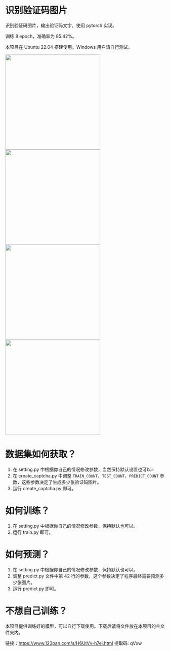 # 识别验证码图片

识别验证码图片，输出验证码文字。使用 pytorch 实现。

训练 8 epoch，准确率为 85.42%。

本项目在 Ubuntu 22.04 搭建使用。Windows 用户请自行测试。

<img src="https://github.com/xiaoaug/Captcha_Recognition_Pytorch/assets/39291338/d23ace40-6a32-4565-8679-6932572bd917" width="300">
<img src="https://github.com/xiaoaug/Captcha_Recognition_Pytorch/assets/39291338/345b6f5f-7a8f-42f1-a62f-447e02dd1616" width="300">
<img src="https://github.com/xiaoaug/Captcha_Recognition_Pytorch/assets/39291338/eef149c6-70cb-4442-9bba-2587b8104302" width="300">
<img src="https://github.com/xiaoaug/Captcha_Recognition_Pytorch/assets/39291338/0807fd33-bb18-40a4-9190-c9818041e57f" width="300">

# 数据集如何获取？
1. 在 setting.py 中根据你自己的情况修改参数，当然保持默认设置也可以~
2. 在 create_captcha.py 中调整 `TRAIN_COUNT`、`TEST_COUNT`、`PREDICT_COUNT` 参数，这些参数决定了生成多少张验证码图片。
3. 运行 create_captcha.py 即可。

# 如何训练？

1. 在 setting.py 中根据你自己的情况修改参数，保持默认也可以。
2. 运行 train.py 即可。

# 如何预测？

1. 在 setting.py 中根据你自己的情况修改参数，保持默认也可以。
2. 调整 predict.py 文件中第 42 行的参数，这个参数决定了程序最终需要预测多少张图片。
3. 运行 predict.py 即可。

# 不想自己训练？

本项目提供训练好的模型，可以自行下载使用。下载后请将文件放在本项目的主文件夹内。

链接：https://www.123pan.com/s/H6UtVv-h7ei.html
提取码: qVxw

